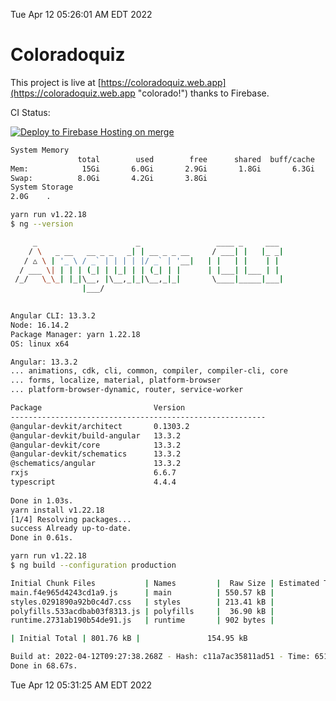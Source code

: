 Tue Apr 12 05:26:01 AM EDT 2022

# Coloradoquiz


This project is live at [https://coloradoquiz.web.app](https://coloradoquiz.web.app "colorado!") thanks to Firebase.

CI Status: 

[![Deploy to Firebase Hosting on merge](https://github.com/teamkushal/coloradoquiz/actions/workflows/firebase-hosting-merge.yml/badge.svg)](https://github.com/teamkushal/coloradoquiz/actions/workflows/firebase-hosting-merge.yml)

```bash
System Memory
               total        used        free      shared  buff/cache   available
Mem:            15Gi       6.0Gi       2.9Gi       1.8Gi       6.3Gi       7.1Gi
Swap:          8.0Gi       4.2Gi       3.8Gi
System Storage
2.0G	.
```
```bash
yarn run v1.22.18
$ ng --version

     _                      _                 ____ _     ___
    / \   _ __   __ _ _   _| | __ _ _ __     / ___| |   |_ _|
   / △ \ | '_ \ / _` | | | | |/ _` | '__|   | |   | |    | |
  / ___ \| | | | (_| | |_| | | (_| | |      | |___| |___ | |
 /_/   \_\_| |_|\__, |\__,_|_|\__,_|_|       \____|_____|___|
                |___/
    

Angular CLI: 13.3.2
Node: 16.14.2
Package Manager: yarn 1.22.18
OS: linux x64

Angular: 13.3.2
... animations, cdk, cli, common, compiler, compiler-cli, core
... forms, localize, material, platform-browser
... platform-browser-dynamic, router, service-worker

Package                         Version
---------------------------------------------------------
@angular-devkit/architect       0.1303.2
@angular-devkit/build-angular   13.3.2
@angular-devkit/core            13.3.2
@angular-devkit/schematics      13.3.2
@schematics/angular             13.3.2
rxjs                            6.6.7
typescript                      4.4.4
    
Done in 1.03s.
yarn install v1.22.18
[1/4] Resolving packages...
success Already up-to-date.
Done in 0.61s.
```
```bash
yarn run v1.22.18
$ ng build --configuration production

Initial Chunk Files           | Names         |  Raw Size | Estimated Transfer Size
main.f4e965d4243cd1a9.js      | main          | 550.57 kB |               130.19 kB
styles.0291890a92b0c4d7.css   | styles        | 213.41 kB |                12.54 kB
polyfills.533acdbab03f8313.js | polyfills     |  36.90 kB |                11.72 kB
runtime.2731ab190b54de91.js   | runtime       | 902 bytes |               517 bytes

| Initial Total | 801.76 kB |               154.95 kB

Build at: 2022-04-12T09:27:38.268Z - Hash: c11a7ac35811ad51 - Time: 65131ms
Done in 68.67s.
```
Tue Apr 12 05:31:25 AM EDT 2022
